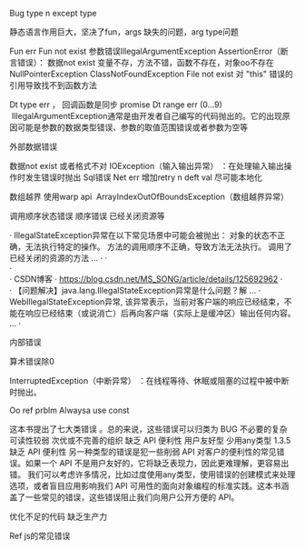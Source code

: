 Bug type n except type

静态语言作用巨大，坚决了fun，args 缺失的问题，arg type问题



Fun err
Fun not exist
参数错误IllegalArgumentException
AssertionError（断言错误）：
数据not exist
变量不存，方法不错，函数不存在，对象oo不存在
NullPointerException
ClassNotFoundException
File not exist
对 "this" 错误的引用导致找不到函数方法

Dt type err  ，
回调函数是同步 promise
Dt range err  (0...9)
 IllegalArgumentException通常是由开发者自己编写的代码抛出的。它的出现原因可能是参数的数据类型错误、参数的取值范围错误或者参数为空等

外部数据错误

数据not exist 或者格式不对
IOException（输入输出异常）
 ：在处理输入输出操作时发生错误时抛出
Sql错误
Net err
增加retry n deft val 
尽可能本地化


数组越界
使用warp api
 ArrayIndexOutOfBoundsException（数组越界异常） 



调用顺序状态错误 
顺序错误
已经关闭资源等



·  IllegalStateException异常在以下常见场景中可能会被抛出： 对象的状态不正确，无法执行特定的操作。 方法的调用顺序不正确，导致方法无法执行。 调用了已经关闭的资源的方法 …
·  ·  
·  
·  CSDN博客
·  https://blog.csdn.net/MS_SONG/article/details/125692962
·  
·  【问题解决】java.lang.IllegalStateException异常是什么问题？解 …
·  WebIllegalStateException异常, 该异常表示，当前对客户端的响应已经结束，不能在响应已经结束（或说消亡）后再向客户端（实际上是缓冲区）输出任何内容。 …
·  


内部错误


算术错误除0

InterruptedException（中断异常）
：在线程等待、休眠或阻塞的过程中被中断时抛出。


Oo ref prblm
Alwaysa use const


这本书提出了七大类错误
。总的来说，这些错误可以归类为
BUG
不必要的复杂
可读性较弱
次优或不完善的组织
缺乏 API 便利性 用户友好型 少用any类型
1.3.5 缺乏 API 便利性
另一种类型的错误是犯一些削弱 API 对客户的便利性的常见错误。如果一个 API 不是用户友好的，它将缺乏表现力，因此更难理解，更容易出错。
我们可以考虑许多情况，比如过度使用any类型，使用错误的创建模式来处理选项，或者盲目应用影响我们 API 可用性的面向对象编程的标准实践。这本书涵盖了一些常见的错误，这些错误阻止我们向用户公开方便的 API。

 
优化不足的代码
缺乏生产力



Ref
js的常见错误
